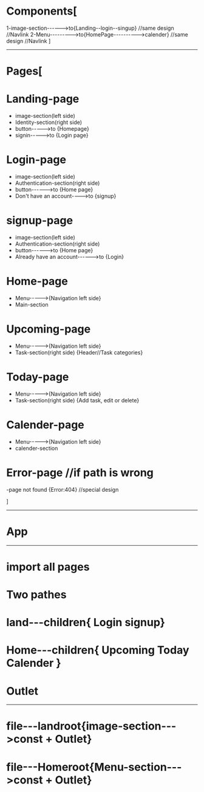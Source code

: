 # Components[
1-image-section------>to{Landing--login--singup} //same design //Navlink 
2-Menu--------->to{HomePage---------->calender} //same design //Navlink
]
_________________________________________________
# Pages[

# Landing-page
- image-section(left side)
- Identity-section(right side)
- button----->to {Homepage}
- signin----->to {Login page}
# Login-page
- image-section(left side)
- Authentication-section(right side)
- button------>to {Home page}
- Don't have an account---->to {signup}
# signup-page
- image-section(left side)
- Authentication-section(right side)
- button------>to {Home page}
- Already have an account------>to {Login}
# Home-page
- Menu----->{Navigation left side}
- Main-section
# Upcoming-page
- Menu----->{Navigation left side}
- Task-section(right side) {Header//Task categories}
# Today-page
- Menu----->{Navigation left side}
- Task-section(right side) {Add task, edit or delete}
# Calender-page
- Menu----->{Navigation left side}
- calender-section
# Error-page //if path is wrong
-page not found  {Error:404} //special design

]
_____________________________________________________________________________________
# App                                                                                             
----------
# import all pages
# Two pathes
# land---children{ Login  signup}
# Home---children{ Upcoming  Today  Calender }
# Outlet
-----------
# file---landroot{image-section--->const + Outlet}
# file---Homeroot{Menu-section--->const + Outlet}







